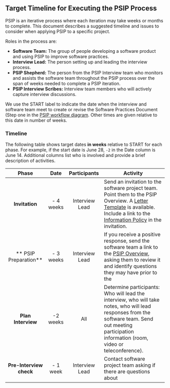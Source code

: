 ## Target Timeline for Executing the PSIP Process

PSIP is an iterative process where each iteration may take weeks or months to complete.  This document describes a suggested timeline and issues to consider when applying PSIP to a specific project.  

Roles in the process are:
- **Software Team:** The group of people developing a software product and using PSIP to improve software practices.
- **Interview Lead:** The person setting up and leading the interview process.
- **PSIP Shepherd:** The person from the PSIP Interview team who monitors and assists the software team throughout the PSIP process over the span of weeks needed to complete a PSIP iteration.
- **PSIP Interview Scribes:** Interview team members who will actively capture interview discussions.

We use the START label to indicate the date when the interview and software team meet to create or revise the Software Practices Document (Step one in the [PSIP workflow diagram](SwPspWorkflow.jpg).  Other times are given relative to this date in number of weeks.

### Timeline 

The following table shows target dates **in weeks** relative to START for each phase.  For example, if the start date is June 28, `-2` in the Date column is June 14. Additional columns list who is involved and provide a brief description of activities.

| Phase                   | Date       | Participants    | Activity |
|:-------------:          |:-----:     |:---------------:|----------|
| **Invitation**          | - 4 weeks  | Interview Lead  | Send an invitation to the software project team. Point them to the PSIP Overview. A [Letter Template](IntroductoryLetterTemplate.md) is available.  Include a link to the [Information Policy](PSIPInformationPolicy.md) in the invitation. 
| ** PSIP Preparation**   | - 3 weeks  | Interview Lead  | If you receive a positive response, send the software team a link to the [PSIP Overview](PSIP-Overview.md), asking them to review it and identify questions they may have prior to the 
| **Plan Interview**      | -2 weeks   | All             | Determine participants: Who will lead the interview, who will take notes, who will lead responses from the software team.  Send out meeting participation information (room, video or teleconference).
| **Pre-Interview check** | - 1 week   | Interview Lead  | Contact software project team asking if there are questions about 
